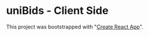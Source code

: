 # uniBids - Client Side

This project was bootstrapped with "[Create React App](https://github.com/facebook/create-react-app)".